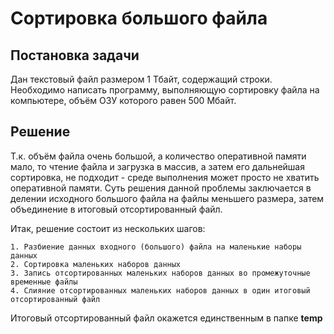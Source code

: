 # Сортировка большого файла

## Постановка задачи

Дан текстовый файл размером 1 Тбайт, содержащий строки. Необходимо написать программу, выполняющую сортировку файла на компьютере, объём ОЗУ которого равен 500 Мбайт.

## Решение

Т.к. объём файла очень большой, а количество оперативной памяти мало, то чтение файла и загрузка в массив, а затем его дальнейшая сортировка, не подходит - среде выполнения может просто не хватить оперативной памяти. Суть решения данной проблемы заключается в делении исходного большого файла на файлы меньшего размера, затем объединение в итоговый отсортированный файл.

Итак, решение состоит из нескольких шагов:

    1. Разбиение данных входного (большого) файла на маленькие наборы данных
    2. Сортировка маленьких наборов данных
    3. Запись отсортированных маленьких наборов данных во промежуточные временные файлы
    4. Слияние отсортированных маленьких наборов данных в один итоговый отсортированный файл

Итоговый отсортированный файл окажется единственным в папке **temp**